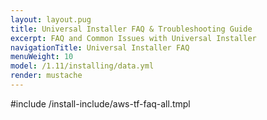 ```yaml
---
layout: layout.pug
title: Universal Installer FAQ & Troubleshooting Guide
excerpt: FAQ and Common Issues with Universal Installer
navigationTitle: Universal Installer FAQ
menuWeight: 10
model: /1.11/installing/data.yml
render: mustache
---
```


#include /install-include/aws-tf-faq-all.tmpl
